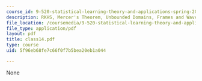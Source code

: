 ```yaml
---
course_id: 9-520-statistical-learning-theory-and-applications-spring-2003
description: RKHS, Mercer's Theorem, Unbounded Domains, Frames and Wavelets
file_location: /coursemedia/9-520-statistical-learning-theory-and-applications-spring-2003/5f96eb68fe7c66f0f7b5bea20eb1a044_class14.pdf
file_type: application/pdf
layout: pdf
title: class14.pdf
type: course
uid: 5f96eb68fe7c66f0f7b5bea20eb1a044

---
```

None